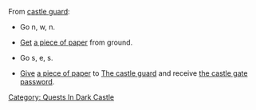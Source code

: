From [castle guard](Castle_Guard "wikilink"):

-   Go n, w, n.

<!-- -->

-   [Get](Get "wikilink") [a piece of paper](Piece_Of_Paper "wikilink")
    from ground.

<!-- -->

-   Go s, e, s.

<!-- -->

-   [Give](Give "wikilink") [a piece of
    paper](Piece_Of_Paper "wikilink") to [The castle
    guard](Castle_Guard "wikilink") and receive [the castle gate
    password](Castle_Gate_Password "wikilink").

[Category: Quests In Dark
Castle](Category:_Quests_In_Dark_Castle "wikilink")
